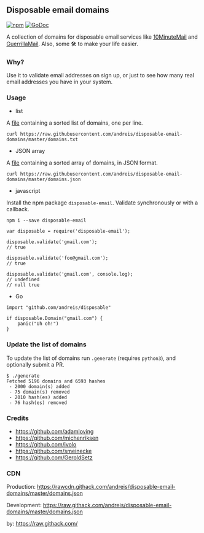 ## Disposable email domains

[![npm](https://badge.fury.io/js/disposable-email.svg)](https://www.npmjs.com/package/disposable-email)
[![GoDoc](https://godoc.org/github.com/andreis/disposable?status.svg)](https://godoc.org/github.com/andreis/disposable)

A collection of domains for disposable email services like [10MinuteMail](http://10minutemail.com) and [GuerrillaMail](https://www.guerrillamail.com). Also, some 🛠 to make your life easier.

### Why?

Use it to validate email addresses on sign up, or just to see how many real email addresses you have in your system.

### Usage

* list

A [file](https://raw.githubusercontent.com/andreis/disposable-email-domains/master/domains.txt)
containing a sorted list of domains, one per line.

```
curl https://raw.githubusercontent.com/andreis/disposable-email-domains/master/domains.txt
```

* JSON array

A [file](https://raw.githubusercontent.com/andreis/disposable-email-domains/master/domains.json)
containing a sorted array of domains, in JSON format.

```
curl https://raw.githubusercontent.com/andreis/disposable-email-domains/master/domains.json
```

* javascript

Install the npm package `disposable-email`. Validate synchronously or with a callback.

```lang=shell
npm i --save disposable-email
```

```lang=javascript
var disposable = require('disposable-email');

disposable.validate('gmail.com');
// true

disposable.validate('foo@gmail.com');
// true

disposable.validate('gmail.com', console.log);
// undefined
// null true
```

* Go

```lang=go
import "github.com/andreis/disposable"

if disposable.Domain("gmail.com") {
    panic("Uh oh!")
}
```

### Update the list of domains

To update the list of domains run `.generate` (requires `python3`), and optionally submit a PR.

```lang=bash
$ ./generate
Fetched 5196 domains and 6593 hashes
 - 2000 domain(s) added
 - 75 domain(s) removed
 - 2010 hash(es) added
 - 76 hash(es) removed
```

### Credits

-	https://github.com/adamloving
-	https://github.com/michenriksen
-	https://github.com/ivolo
-   https://github.com/smeinecke
-   https://github.com/GeroldSetz

### CDN

Production: https://rawcdn.githack.com/andreis/disposable-email-domains/master/domains.json

Development: https://raw.githack.com/andreis/disposable-email-domains/master/domains.json

by: https://raw.githack.com/
